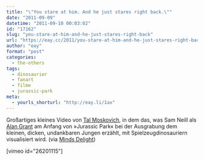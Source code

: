 ```yaml
---
title: "\"You stare at him. And he just stares right back.\""
date: "2011-09-09"
datetime: "2011-09-10 00:03:02"
id: "17162"
slug: "you-stare-at-him-and-he-just-stares-right-back"
url: "https://eay.cc/2011/you-stare-at-him-and-he-just-stares-right-back/"
author: "eay"
format: "post"
categories:
  - the-others
tags:
  - dinosaurier
  - fanart
  - filme
  - jurassic-park
meta:
  - yourls_shorturl: "http://eay.li/1ax"
---
```


Großartiges kleines Video von [Tal Moskovich](http://vimeo.com/talmoskovich), in dem das, was Sam Neill als [Alan Grant](http://www.imdb.com/media/rm589794816/ch0002035) am Anfang von »Jurassic Park« bei der Ausgrabung dem kleinen, dicken, undankbaren Jungen erzählt, mit Spielzeugdinosauriern visualisiert wird. (via [Minds Delight](http://www.mindsdelight.de/2011/08/jurassic-park-nachgespielt-mit-spielzeugdinosauriern/))

\[vimeo id="26201115"\]
